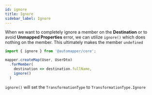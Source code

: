 ```yaml
---
id: ignore
title: Ignore
sidebar_label: Ignore
---
```


When we want to completely ignore a member on the **Destination** or to avoid **Unmapped Properties** error, we can utilize `ignore()` which does nothing on the member. This ultimately makes the member `undefined`

```ts
import { ignore } from '@automapper/core';

mapper.createMap(User, UserDto)
  .forMember(
    destination => destination.fullName,
    ignore()
  )
```

`ignore()` will set the `TransformationType` to `TransformationType.Ignore`
